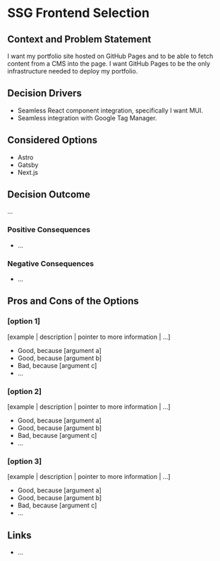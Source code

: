 # SSG Frontend Selection

## Context and Problem Statement

I want my portfolio site hosted on GitHub Pages and to be able to fetch content from a CMS into the page.
I want GitHub Pages to be the only infrastructure needed to deploy my portfolio.

## Decision Drivers

- Seamless React component integration, specifically I want MUI.
- Seamless integration with Google Tag Manager.

## Considered Options

- Astro
- Gatsby
- Next.js

## Decision Outcome

...

### Positive Consequences

- ...

### Negative Consequences <!-- optional -->

- ...

## Pros and Cons of the Options <!-- optional -->

### [option 1]

[example | description | pointer to more information | …] <!-- optional -->

- Good, because [argument a]
- Good, because [argument b]
- Bad, because [argument c]
- … <!-- numbers of pros and cons can vary -->

### [option 2]

[example | description | pointer to more information | …] <!-- optional -->

- Good, because [argument a]
- Good, because [argument b]
- Bad, because [argument c]
- … <!-- numbers of pros and cons can vary -->

### [option 3]

[example | description | pointer to more information | …] <!-- optional -->

- Good, because [argument a]
- Good, because [argument b]
- Bad, because [argument c]
- … <!-- numbers of pros and cons can vary -->

## Links <!-- optional -->

<!-- example: Refined by [ADR-0005](0005-example.md) -->

- … <!-- numbers of links can vary -->
